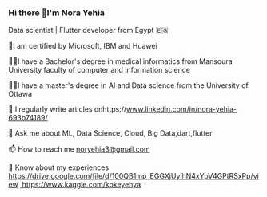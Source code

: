 ### Hi there 👋I'm Nora Yehia

 Data scientist | Flutter developer from Egypt 🇪🇬



🔭I am certified by Microsoft, IBM and Huawei

👩‍🎓I have a Bachelor's degree in medical informatics from Mansoura University faculty of computer and information science

👩‍🎓I have a master's degree in AI and Data science from the University of Ottawa

📝 I regularly write articles onhttps://www.linkedin.com/in/nora-yehia-693b74189/

💬 Ask me about ML, Data Science, Cloud, Big Data,dart,flutter

📫 How to reach me noryehia3@gmail.com

📄 Know about my experiences https://drive.google.com/file/d/100QB1mp_EGGXjUyihN4xYpV4GPtRSxPp/view ,https://www.kaggle.com/kokeyehya
 

